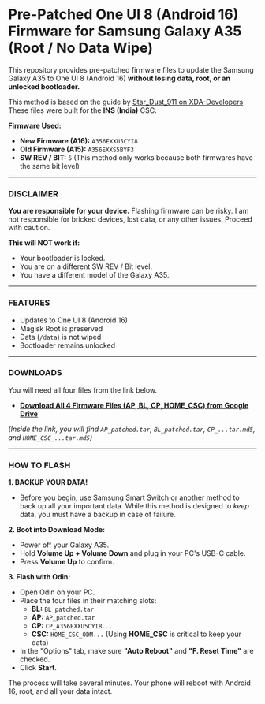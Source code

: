 # Pre-Patched One UI 8 (Android 16) Firmware for Samsung Galaxy A35 (Root / No Data Wipe)

This repository provides pre-patched firmware files to update the Samsung Galaxy A35 to One UI 8 (Android 16) **without losing data, root, or an unlocked bootloader.**

This method is based on the guide by [Star_Dust_911 on XDA-Developers](https://xdaforums.com/t/guide-flash-one-ui-8-keep-bootloader-unlock-root-data-intact.4764441/). These files were built for the **INS (India)** CSC.

**Firmware Used:**
* **New Firmware (A16):** `A356EXXU5CYI8`
* **Old Firmware (A15):** `A356EXXS5BYF3`
* **SW REV / BIT:** `5` (This method only works because both firmwares have the same bit level)

---

### **DISCLAIMER**

**You are responsible for your device.** Flashing firmware can be risky. I am not responsible for bricked devices, lost data, or any other issues. Proceed with caution.

**This will NOT work if:**
* Your bootloader is locked.
* You are on a different SW REV / Bit level.
* You have a different model of the Galaxy A35.

---

### **FEATURES**

* Updates to One UI 8 (Android 16)
* Magisk Root is preserved
* Data (`/data`) is not wiped
* Bootloader remains unlocked

---

### **DOWNLOADS**

You will need all four files from the link below.

* **[Download All 4 Firmware Files (AP, BL, CP, HOME\_CSC) from Google Drive](https://drive.google.com/drive/folders/1L1mAaq82ohDNlf0pDq5ppVapz7pwgjs_?usp=sharing)**

*(Inside the link, you will find `AP_patched.tar`, `BL_patched.tar`, `CP_...tar.md5`, and `HOME_CSC_...tar.md5`)*

---

### **HOW TO FLASH**

**1. BACKUP YOUR DATA!**
* Before you begin, use Samsung Smart Switch or another method to back up all your important data. While this method is designed to *keep* data, you must have a backup in case of failure.

**2. Boot into Download Mode:**
* Power off your Galaxy A35.
* Hold **Volume Up + Volume Down** and plug in your PC's USB-C cable.
* Press **Volume Up** to confirm.

**3. Flash with Odin:**
* Open Odin on your PC.
* Place the four files in their matching slots:
    * **BL:** `BL_patched.tar`
    * **AP:** `AP_patched.tar`
    * **CP:** `CP_A356EXXU5CYI8...`
    * **CSC:** `HOME_CSC_ODM...` (Using **HOME\_CSC** is critical to keep your data)
* In the "Options" tab, make sure **"Auto Reboot"** and **"F. Reset Time"** are checked.
* Click **Start**.

The process will take several minutes. Your phone will reboot with Android 16, root, and all your data intact.
